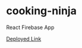 # cooking-ninja
React Firebase App

[Deployed Link](https://app.netlify.com/sites/inquisitive-halva-9a232d/deploys)